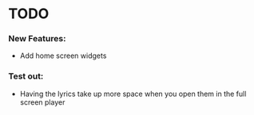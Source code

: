 # TODO

### New Features:

- Add home screen widgets

### Test out:

- Having the lyrics take up more space when you open them in the full screen player
